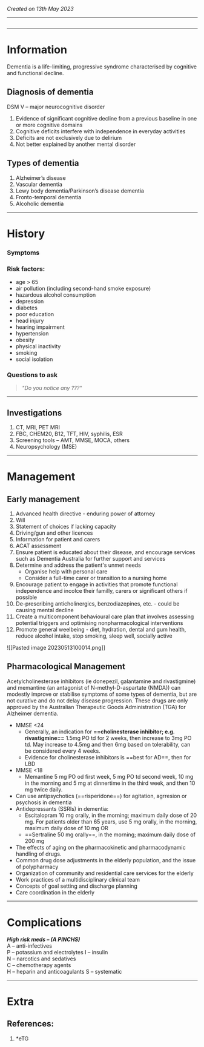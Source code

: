 *Created on 13th May 2023*

---
```toc
```
---

# Information
Dementia is a life-limiting, progressive syndrome characterised by cognitive and functional decline.

## Diagnosis of dementia
DSM V – major neurocognitive disorder
1. Evidence of significant cognitive decline from a previous baseline in one or more cognitive domains
2. Cognitive deficits interfere with independence in everyday activities
3. Deficits are not exclusively due to delirium
4. Not better explained by another mental disorder

## Types of dementia
1. Alzheimer’s disease
2. Vascular dementia
3. Lewy body dementia/Parkinson’s disease dementia
4. Fronto-temporal dementia
5.  Alcoholic dementia

--- 
# History
### Symptoms

### Risk factors:
- age > 65  
- air pollution (including second-hand smoke exposure)
-   hazardous alcohol consumption
-   depression
-   diabetes
-   poor education
-   head injury
-   hearing impairment
-   hypertension
-   obesity
-   physical inactivity
-   smoking
-   social isolation

### Questions to ask
>*"Do you notice any ???"*

---

## Investigations
1.  CT, MRI, PET MRI
2.  FBC, CHEM20, B12, TFT, HIV, syphilis, ESR
3.  Screening tools – AMT, MMSE, MOCA, others
4.  Neuropsychology (MSE)



---

# Management
## Early management
1.  Advanced health directive - enduring power of attorney
2.  Will
3.  Statement of choices if lacking capacity
4.  Driving/gun and other licences
5.  Information for patient and carers
6.  ACAT assessment
7. Ensure patient is educated about their disease, and encourage services such as Dementia Australia for further support and services
8. Determine and address the patient's unmet needs 
	- Organise help with personal care 
	- Consider a full-time carer or transition to a nursing home 
9. Encourage patient to engage in activities that promote functional independence and incolce their familly, carers or significant others if possible 
10. De-prescribing anticholinergics, benzodiazepines, etc. - could be causing mental decline 
11. Create a multicomponent behavioural care plan that involves assessing potential triggers and optimising nonpharmacological interventions 
12. Promote general weelbeing - diet, hydration, dental and gum health, reduce alcohol intake, stop smoking, sleep well, socially active

![[Pasted image 20230513100014.png]]

## Pharmacological Management
Acetylcholinesterase inhibitors (ie donepezil, galantamine and rivastigmine) and memantine (an antagonist of N-methyl-D-aspartate (NMDA)) can modestly improve or stabilise symptoms of some types of dementia, but are not curative and do not delay disease progression. These drugs are only approved by the Australian Therapeutic Goods Administration (TGA) for Alzheimer dementia.

- MMSE <24
	- Generally, an indication for **==cholinesterase inhibitor; e.g. rivastigmine==** 1.5mg PO td for 2 weeks, then increase to 3mg PO td. May increase to 4.5mg and then 6mg based on tolerability, can be considered every 4 weeks.
	- Evidence for cholinesterase inhibitors is ==best for AD==, then for LBD
- MMSE <18
	- Memantine 5 mg PO od first week, 5 mg PO td second week, 10 mg in the morning and 5 mg at dinnertime in the third week, and then 10 mg twice daily.
- Can use antipsychotics (==risperidone==) for agitation, agrresion or psychosis in dementia
- Antidepressants (SSRIs) in dementia:
	- Escitalopram 10 mg orally, in the morning; maximum daily dose of 20 mg. For patients older than 65 years, use 5 mg orally, in the morning, maximum daily dose of 10 mg OR
	- ==Sertraline 50 mg orally==, in the morning; maximum daily dose of 200 mg
- The effects of aging on the pharmacokinetic and pharmacodynamic handling of drugs.
- Common drug dose adjustments in the elderly population, and the issue of polypharmacy
- Organization of community and residential care services for the elderly
- Work practices of a multidisciplinary clinical team
- Concepts of goal setting and discharge planning
- Care coordination in the elderly


---

# Complications
***High risk meds – (A PINCHS)***  
A – anti-infectives  
P – potassium and electrolytes 
I – insulin  
N – narcotics and sedatives  
C – chemotherapy agents  
H – heparin and anticoagulants 
S – systematic

---

# Extra
## References:
1. *eTG